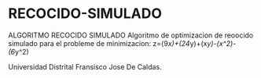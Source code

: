 # RECOCIDO-SIMULADO
ALGORITMO RECOCIDO SIMULADO
Algoritmo de optimizacion de reoocido simulado para el probleme de minimizacion:
z=(9*x)+(24*y)+(x*y)-(x^2)-(6*y^2)

Universidad Distrital Fransisco Jose De Caldas.
